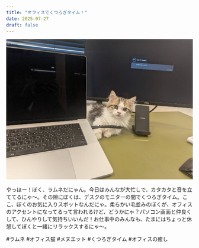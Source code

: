```yaml
---
title: "オフィスでくつろぎタイム！"
date: 2025-07-27
draft: false
---
```


![今日のぼく](/images/cat-2025-07-30T12-24-20.jpg)

やっほー！ぼく、ラムネだにゃん。今日はみんなが大忙しで、カタカタと音を立ててるにゃ〜。その隙にぼくは、デスクのモニターの間でくつろぎタイム。ここ、ぼくのお気に入りスポットなんだにゃ。柔らかい毛並みのぼくが、オフィスのアクセントになってるって言われるけど、どうかにゃ？パソコン画面と仲良くして、ひんやりして気持ちいいんだ！お仕事中のみんなも、たまにはちょっと休憩してぼくと一緒にリラックスするにゃ〜。

#ラムネ #オフィス猫 #メヌエット #くつろぎタイム #オフィスの癒し